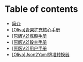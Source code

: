 # Table of contents

* [简介](README.md)
* [[Oliva]青果扩充核心手册](OlivaDice.md)
* [[原版V2]炼骰手册](CookBook.md)
* [[原版V2]骰主手册](Master_Manual.md)
* [[原版V2]用户手册](User_Manual.md)
* [[Oliva]Json2Yaml牌堆转换器](Json2Yaml.md)
